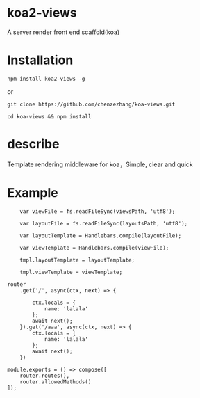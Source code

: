 
# koa2-views
A server render front end scaffold(koa)
# Installation
```
npm install koa2-views -g
```
or
```
git clone https://github.com/chenzezhang/koa-views.git

cd koa-views && npm install

```
# describe

Template rendering middleware for koa，Simple, clear and quick


# Example


```
    var viewFile = fs.readFileSync(viewsPath, 'utf8');

    var layoutFile = fs.readFileSync(layoutsPath, 'utf8');

    var layoutTemplate = Handlebars.compile(layoutFile);

    var viewTemplate = Handlebars.compile(viewFile);

    tmpl.layoutTemplate = layoutTemplate;

    tmpl.viewTemplate = viewTemplate;
```


```
router
    .get('/', async(ctx, next) => {
        
        ctx.locals = {
            name: 'lalala'
        };
        await next();
    }).get('/aaa', async(ctx, next) => {
        ctx.locals = {
            name: 'lalala'
        };
        await next();
    })

module.exports = () => compose([
    router.routes(),
    router.allowedMethods()
]);
```






